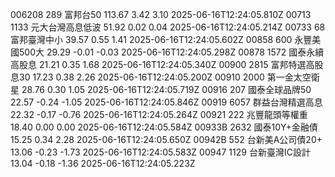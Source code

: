 006208	289	富邦台50	113.67	3.42	3.10	2025-06-16T12:24:05.810Z
00713	1133	元大台灣高息低波	51.92	0.02	0.04	2025-06-16T12:24:05.214Z
00733	68	富邦臺灣中小	39.57	0.55	1.41	2025-06-16T12:24:05.602Z
00858	600	永豐美國500大	29.29	-0.01	-0.03	2025-06-16T12:24:05.298Z
00878	1572	國泰永續高股息	21.21	0.35	1.68	2025-06-16T12:24:05.340Z
00900	2815	富邦特選高股息30	17.23	0.38	2.26	2025-06-16T12:24:05.200Z
00910	2000	第一金太空衛星	28.76	0.30	1.05	2025-06-16T12:24:05.719Z
00916	207	國泰全球品牌50	22.57	-0.24	-1.05	2025-06-16T12:24:05.846Z
00919	6057	群益台灣精選高息	22.32	-0.17	-0.76	2025-06-16T12:24:05.264Z
00921	222	兆豐龍頭等權重	18.40	0.00	0.00	2025-06-16T12:24:05.584Z
00933B	2632	國泰10Y+金融債	15.25	0.34	2.28	2025-06-16T12:24:05.650Z
00942B	552	台新美A公司債20+	13.06	-0.23	-1.73	2025-06-16T12:24:05.583Z
00947	1129	台新臺灣IC設計	13.04	-0.18	-1.36	2025-06-16T12:24:05.223Z